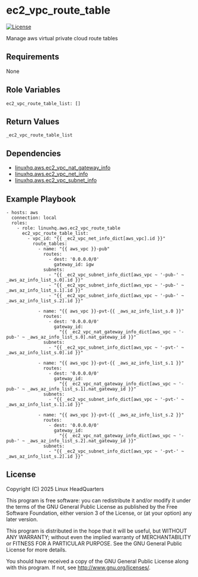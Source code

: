 # ec2\_vpc\_route\_table

[![License](https://img.shields.io/badge/license-GPLv3-lightgreen)](https://www.gnu.org/licenses/gpl-3.0.en.html#license-text)

Manage aws virtual private cloud route tables

## Requirements

None

## Role Variables

    ec2_vpc_route_table_list: []

## Return Values

    _ec2_vpc_route_table_list

## Dependencies

* [linuxhq.aws.ec2\_vpc\_nat\_gateway\_info](https://github.com/linuxhq/ansible-collection-aws/tree/main/roles/ec2_vpc_nat_gateway_info)
* [linuxhq.aws.ec2\_vpc\_net\_info](https://github.com/linuxhq/ansible-collection-aws/tree/main/roles/ec2_vpc_net_info)
* [linuxhq.aws.ec2\_vpc\_subnet\_info](https://github.com/linuxhq/ansible-collection-aws/tree/main/roles/ec2_vpc_subnet_info)

## Example Playbook

    - hosts: aws
      connection: local
      roles:
        - role: linuxhq.aws.ec2_vpc_route_table
          ec2_vpc_route_table_list:
            - vpc_id: "{{ _ec2_vpc_net_info_dict[aws_vpc].id }}"
              route_tables:
                - name: "{{ aws_vpc }}-pub"
                  routes:
                    - dest: '0.0.0.0/0'
                      gateway_id: igw
                  subnets:
                    - "{{ _ec2_vpc_subnet_info_dict[aws_vpc ~ '-pub-' ~ _aws_az_info_list_s.0].id }}"
                    - "{{ _ec2_vpc_subnet_info_dict[aws_vpc ~ '-pub-' ~ _aws_az_info_list_s.1].id }}"
                    - "{{ _ec2_vpc_subnet_info_dict[aws_vpc ~ '-pub-' ~ _aws_az_info_list_s.2].id }}"

                - name: "{{ aws_vpc }}-pvt-{{ _aws_az_info_list_s.0 }}"
                  routes:
                    - dest: '0.0.0.0/0'
                      gateway_id:
                        "{{ _ec2_vpc_nat_gateway_info_dict[aws_vpc ~ '-pub-' ~ _aws_az_info_list_s.0].nat_gateway_id }}"
                  subnets:
                    - "{{ _ec2_vpc_subnet_info_dict[aws_vpc ~ '-pvt-' ~ _aws_az_info_list_s.0].id }}"

                - name: "{{ aws_vpc }}-pvt-{{ _aws_az_info_list_s.1 }}"
                  routes:
                    - dest: '0.0.0.0/0'
                      gateway_id:
                        "{{ _ec2_vpc_nat_gateway_info_dict[aws_vpc ~ '-pub-' ~ _aws_az_info_list_s.1].nat_gateway_id }}"
                  subnets:
                    - "{{ _ec2_vpc_subnet_info_dict[aws_vpc ~ '-pvt-' ~ _aws_az_info_list_s.1].id }}"

                - name: "{{ aws_vpc }}-pvt-{{ _aws_az_info_list_s.2 }}"
                  routes:
                    - dest: '0.0.0.0/0'
                      gateway_id:
                        "{{ _ec2_vpc_nat_gateway_info_dict[aws_vpc ~ '-pub-' ~ _aws_az_info_list_s.2].nat_gateway_id }}"
                  subnets:
                    - "{{ _ec2_vpc_subnet_info_dict[aws_vpc ~ '-pvt-' ~ _aws_az_info_list_s.2].id }}"

## License

Copyright (C) 2025 Linux HeadQuarters

This program is free software: you can redistribute it and/or modify
it under the terms of the GNU General Public License as published by
the Free Software Foundation, either version 3 of the License, or
(at your option) any later version.

This program is distributed in the hope that it will be useful,
but WITHOUT ANY WARRANTY; without even the implied warranty of
MERCHANTABILITY or FITNESS FOR A PARTICULAR PURPOSE. See the
GNU General Public License for more details.

You should have received a copy of the GNU General Public License
along with this program. If not, see <http://www.gnu.org/licenses/>.
